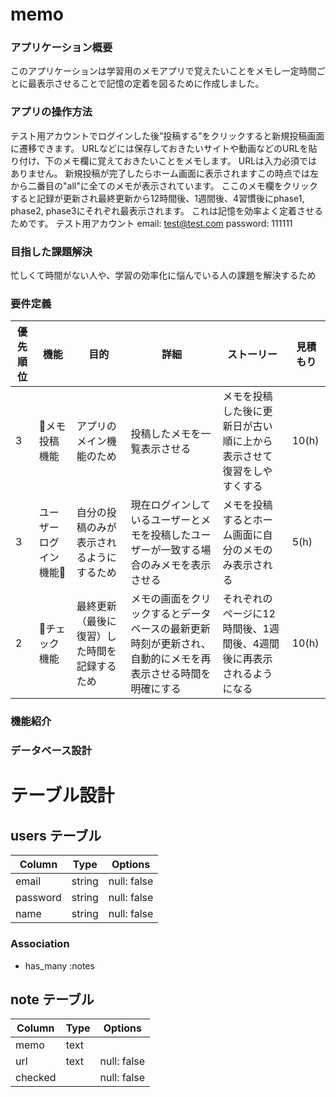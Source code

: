 # memo

### アプリケーション概要
このアプリケーションは学習用のメモアプリで覚えたいことをメモし一定時間ごとに最表示させることで記憶の定着を図るために作成しました。

### アプリの操作方法
テスト用アカウントでログインした後”投稿する”をクリックすると新規投稿画面に遷移できます。
URLなどには保存しておきたいサイトや動画などのURLを貼り付け、下のメモ欄に覚えておきたいことをメモします。
URLは入力必須ではありません。
新規投稿が完了したらホーム画面に表示されますこの時点では左から二番目の"all"に全てのメモが表示されています。
ここのメモ欄をクリックすると記録が更新され最終更新から12時間後、1週間後、4習慣後にphase1, phase2, phase3にそれぞれ最表示されます。
これは記憶を効率よく定着させるためです。
テスト用アカウント
email: test@test.com
password: 111111

### 目指した課題解決
忙しくて時間がない人や、学習の効率化に悩んでいる人の課題を解決するため

### 要件定義

| 優先順位 |        機能        |                  目的                  |                                     詳細                                                 |                   ストーリー                                   |  見積もり  |
| ------- | ----------------- | ------------------------------------- | ---------------------------------------------------------------------------------------- | ------------------------------------------------------------ | --------- |
|    3    |   メモ投稿機能      | アプリのメイン機能のため                  |                                投稿したメモを一覧表示させる                                   |   メモを投稿した後に更新日が古い順に上から表示させて復習をしやすくする   |  10(h)  |
|    3    | ユーザーログイン機能 | 自分の投稿のみが表示されるようにするため     | 現在ログインしているユーザーとメモを投稿したユーザーが一致する場合のみメモを表示させる                  |          メモを投稿するとホーム画面に自分のメモのみ表示される         |5(h)|
|    2    |     チェック機能    | 最終更新（最後に復習）した時間を記録するため  | メモの画面をクリックするとデータベースの最新更新時刻が更新され、自動的にメモを再表示させる時間を明確にする | それぞれのページに12時間後、1週間後、4週間後に再表示されるようになる    | 10(h)|




### 機能紹介


### データベース設計




# テーブル設計

## users テーブル

| Column     | Type   | Options     |
| ---------- | ------ | ----------- |
| email      | string | null: false |
| password   | string | null: false |
| name       | string | null: false |

### Association

- has_many :notes

## note テーブル

| Column     | Type       | Options                          |
| ---------- | ---------- | -------------------------------- |
| memo       | text       |                                  |
| url        | text       | null: false                      |
| checked    |            | null: false                      |

